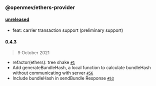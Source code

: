 ###  @openmev/ethers-provider

#### [unreleased](#)

- feat: carrier transaction support (preliminary support)

#### [0.4.3](https://github.com/manifoldfinance/ethers-provider/compare/v0.4.3...0.4.3)

> 9 October 2021

- refactor(ethers): tree shake [`#1`](https://github.com/manifoldfinance/ethers-provider/pull/1)
- Add generateBundleHash, a local function to calculate bundleHash without communicating with server [`#56`](https://github.com/manifoldfinance/ethers-provider/pull/56)
- Include bundleHash in sendBundle Response [`#53`](https://github.com/manifoldfinance/ethers-provider/pull/53)

